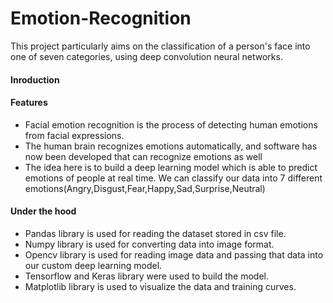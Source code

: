 # Emotion-Recognition
This project particularly aims on the classification of a person's face into one of seven categories, using deep convolution neural networks. 

#### Inroduction


#### Features
 - Facial emotion recognition is the process of detecting human emotions from facial expressions.
 - The human brain recognizes emotions automatically, and software has now been developed that can recognize emotions as well
 - The idea here is to build a deep learning model which is able to predict emotions of people at real time. We can classify our data into 7 different emotions(Angry,Disgust,Fear,Happy,Sad,Surprise,Neutral)

#### Under the hood
 - Pandas library is used for reading the dataset stored in csv file.
 - Numpy library is used for converting data into image format.
 - Opencv library is used for reading image data and passing that data into our custom deep learning model.
 - Tensorflow and Keras library were used to build the model.
 - Matplotlib library is used to visualize the data and training curves.

